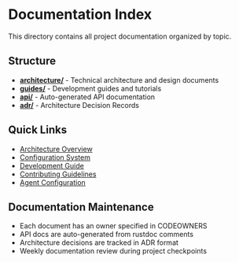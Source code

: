 # Documentation Index

This directory contains all project documentation organized by topic.

## Structure

- **[architecture/](architecture/)** - Technical architecture and design documents
- **[guides/](guides/)** - Development guides and tutorials  
- **[api/](api/)** - Auto-generated API documentation
- **[adr/](adr/)** - Architecture Decision Records

## Quick Links

- [Architecture Overview](architecture/README.md)
- [Configuration System](architecture/config.md)
- [Development Guide](guides/development.md)
- [Contributing Guidelines](../CONTRIBUTING.md)
- [Agent Configuration](../AGENT.md)

## Documentation Maintenance

- Each document has an owner specified in CODEOWNERS
- API docs are auto-generated from rustdoc comments
- Architecture decisions are tracked in ADR format
- Weekly documentation review during project checkpoints
